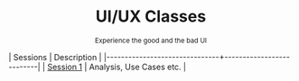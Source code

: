 <div align="center">
  <h1>UI/UX Classes</h1>
  <sup>Experience the good and the bad UI</sup>
</div>

| Sessions                      | Description              |
|-------------------------------+--------------------------|
| [Session 1](/UUC-Session-1)   | Analysis, Use Cases etc. |
